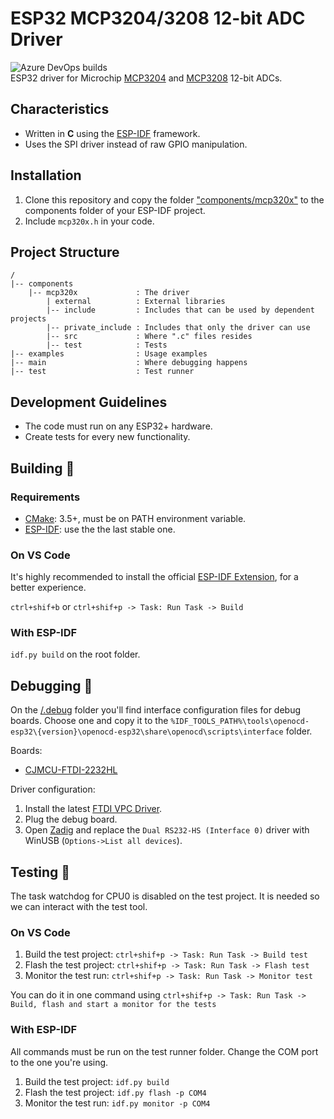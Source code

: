 # ESP32 MCP3204/3208 12-bit ADC Driver

![Azure DevOps builds](https://img.shields.io/azure-devops/build/gfurtadoalmeida/GitHub/39?)  
ESP32 driver for Microchip [MCP3204](https://www.microchip.com/wwwproducts/en/MCP3204) and [MCP3208](https://www.microchip.com/wwwproducts/en/MCP3208) 12-bit ADCs.

## Characteristics

* Written in **C** using the [ESP-IDF](https://github.com/espressif/esp-idf) framework.
* Uses the SPI driver instead of raw GPIO manipulation.

## Installation

1. Clone this repository and copy the folder ["components/mcp320x"](/components/mcp320x/) to the components folder of your ESP-IDF project.
2. Include `mcp320x.h` in your code.

## Project Structure

```text
/
|-- components
    |-- mcp320x             : The driver
        | external          : External libraries
        |-- include         : Includes that can be used by dependent projects
        |-- private_include : Includes that only the driver can use
        |-- src             : Where ".c" files resides
        |-- test            : Tests
|-- examples                : Usage examples
|-- main                    : Where debugging happens
|-- test                    : Test runner
```

## Development Guidelines

* The code must run on any ESP32+ hardware.
* Create tests for every new functionality.

## Building 🔨

### Requirements

* [CMake](https://cmake.org/): 3.5+, must be on PATH environment variable.
* [ESP-IDF](https://github.com/espressif/esp-idf): use the the last stable one.

### On VS Code

It's highly recommended to install the official [ESP-IDF Extension](https://marketplace.visualstudio.com/items?itemName=espressif.esp-idf-extension), for a better experience.

```ctrl+shif+b``` or ```ctrl+shif+p -> Task: Run Task -> Build```

### With ESP-IDF

```idf.py build``` on the root folder.

## Debugging 🧩

On the [/.debug](/.debug/) folder you'll find interface configuration files for debug boards. Choose one and copy it to the `%IDF_TOOLS_PATH%\tools\openocd-esp32\{version}\openocd-esp32\share\openocd\scripts\interface` folder.

Boards:

* [CJMCU-FTDI-2232HL](https://www.aliexpress.com/wholesale?SearchText=cjmcu+2232hl)

Driver configuration:

1. Install the latest [FTDI VPC Driver](https://www.ftdichip.com/Drivers/VCP.htm).
2. Plug the debug board.
3. Open [Zadig](https://zadig.akeo.ie/) and replace the `Dual RS232-HS (Interface 0)` driver with WinUSB (`Options->List all devices`).

## Testing 🧪

The task watchdog for CPU0 is disabled on the test project. It is needed so we can interact with the test tool.  

### On VS Code

1. Build the test project: `ctrl+shif+p -> Task: Run Task -> Build test`
2. Flash the test project: `ctrl+shif+p -> Task: Run Task -> Flash test`
3. Monitor the test run: `ctrl+shif+p -> Task: Run Task -> Monitor test`

You can do it in one command using `ctrl+shif+p -> Task: Run Task -> Build, flash and start a monitor for the tests`

### With ESP-IDF

All commands must be run on the test runner folder.
Change the COM port to the one you're using.

1. Build the test project: `idf.py build`
2. Flash the test project: `idf.py flash -p COM4`
3. Monitor the test run: `idf.py monitor -p COM4`
